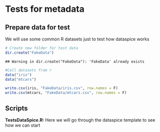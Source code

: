 Tests for metadata
================

## Prepare data for test

We will use some common R datasets just to test how dataspice works

``` r
# Create new folder for test data
dir.create("FakeData")
```

    ## Warning in dir.create("FakeData"): 'FakeData' already exists

``` r
#Call datasets from r
data("iris")
data("mtcars")

write.csv(iris, "FakeData/iris.csv", row.names = F)
write.csv(mtcars, "FakeData/mtcars.csv", row.names = F)
```

## Scripts

**TestsDataSpice.R:** Here we will go through the dataspice template to
see how we can start
